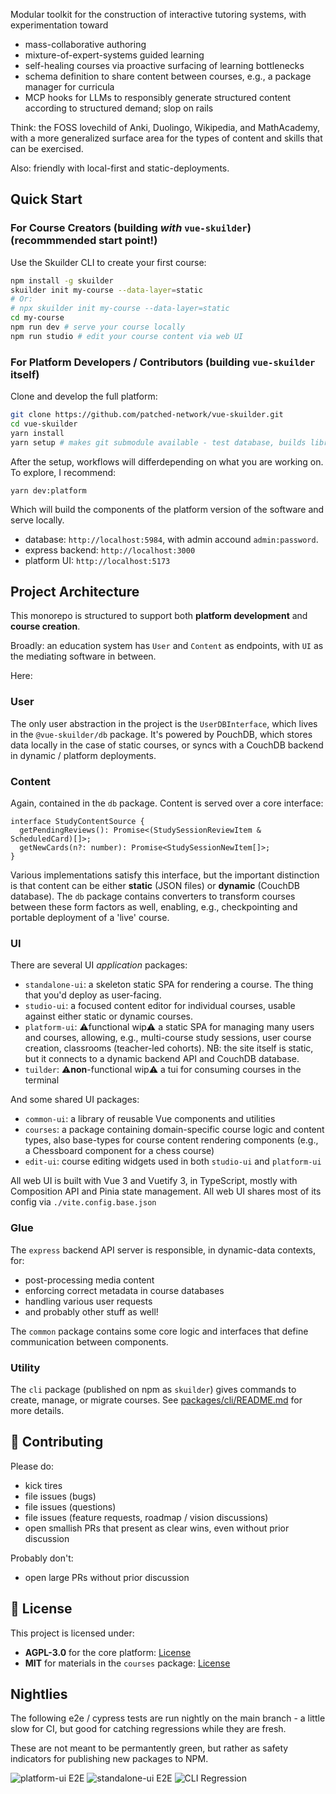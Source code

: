 Modular toolkit for the construction of interactive tutoring systems, with experimentation toward
- mass-collaborative authoring
- mixture-of-expert-systems guided learning
- self-healing courses via proactive surfacing of learning bottlenecks
- schema definition to share content between courses, e.g., a package manager for curricula
- MCP hooks for LLMs to responsibly generate structured content according to structured demand; slop on rails

Think: the FOSS lovechild of Anki, Duolingo, Wikipedia, and MathAcademy, with a more generalized surface area for the types of content and skills that can be exercised.

Also: friendly with local-first and static-deployments.

## Quick Start

### For Course Creators (building *with* `vue-skuilder`) (recommmended start point!)

Use the Skuilder CLI to create your first course:

```bash
npm install -g skuilder
skuilder init my-course --data-layer=static
# Or:
# npx skuilder init my-course --data-layer=static
cd my-course
npm run dev # serve your course locally
npm run studio # edit your course content via web UI
```

### For Platform Developers / Contributors (building `vue-skuilder` itself)

Clone and develop the full platform:

```bash
git clone https://github.com/patched-network/vue-skuilder.git
cd vue-skuilder
yarn install
yarn setup # makes git submodule available - test database, builds library packages
```

After the setup, workflows will differdepending on what you are working on. To explore, I recommend:

```
yarn dev:platform
```

Which will build the components of the platform version of the software and serve locally.
- database: `http://localhost:5984`, with admin accound `admin:password`.
- express backend: `http://localhost:3000`
- platform UI: `http://localhost:5173`

## Project Architecture

This monorepo is structured to support both **platform development** and **course creation**.

Broadly: an education system has `User` and `Content` as endpoints, with `UI` as the mediating software in between.

Here:

### User

The only user abstraction in the project is the `UserDBInterface`, which lives in the `@vue-skuilder/db` package. It's powered by PouchDB, which stores data locally in the case of static courses, or syncs with a CouchDB backend in dynamic / platform deployments.

### Content

Again, contained in the `db` package. Content is served over a core interface:

```
interface StudyContentSource {
  getPendingReviews(): Promise<(StudySessionReviewItem & ScheduledCard)[]>;
  getNewCards(n?: number): Promise<StudySessionNewItem[]>;
}
```

Various implementations satisfy this interface, but the important distinction is that content can be either **static** (JSON files) or **dynamic** (CouchDB database). The `db` package contains converters to transform courses between these form factors as well, enabling, e.g., checkpointing and portable deployment of a 'live' course.

### UI

There are several UI *application* packages:
- `standalone-ui`: a skeleton static SPA for rendering a course. The thing that you'd deploy as user-facing.
- `studio-ui`: a focused content editor for individual courses, usable against either static or dynamic courses.
- `platform-ui`: ⚠️functional wip⚠️ a static SPA for managing many users and courses, allowing, e.g., multi-course study sessions, user course creation, classrooms (teacher-led cohorts). NB: the site itself is static, but it connects to a dynamic backend API and CouchDB database.
- `tuilder`: ⚠️**non**-functional wip⚠️ a tui for consuming courses in the terminal

And some shared UI packages:
- `common-ui`: a library of reusable Vue components and utilities
- `courses`: a package containing domain-specific course logic and content types, also base-types for course content rendering components (e.g., a Chessboard component for a chess course)
- `edit-ui`: course editing widgets used in both `studio-ui` and `platform-ui`

All web UI is built with Vue 3 and Vuetify 3, in TypeScript, mostly with Composition API and Pinia state management. All web UI shares most of its config via `./vite.config.base.json`

### Glue

The `express` backend API server is responsible, in dynamic-data contexts, for:
- post-processing media content
- enforcing correct metadata in course databases
- handling various user requests
- and probably other stuff as well!

The `common` package contains some core logic and interfaces that define communication between components.

### Utility

The `cli` package (published on npm as `skuilder`) gives commands to create, manage, or migrate courses. See [packages/cli/README.md](packages/cli/README.md) for more details.

## 🤝 Contributing

Please do:
- kick tires
- file issues (bugs)
- file issues (questions)
- file issues (feature requests, roadmap / vision discussions)
- open smallish PRs that present as clear wins, even without prior discussion

Probably don't:
- open large PRs without prior discussion

## 📄 License

This project is licensed under:

- **AGPL-3.0** for the core platform: [License](https://opensource.org/licenses/AGPL-3.0)
- **MIT** for materials in the `courses` package: [License](https://opensource.org/licenses/MIT)

## Nightlies

The following e2e / cypress tests are run nightly on the main branch - a little slow for CI, but good for catching regressions while they are fresh.

These are not meant to be permantently green, but rather as safety indicators for publishing new packages to NPM.

![`platform-ui` E2E](https://github.com/patched-network/vue-skuilder/actions/workflows/nightly-e2e-platform-ui.yml/badge.svg)
![`standalone-ui` E2E](https://github.com/patched-network/vue-skuilder/actions/workflows/nightly-e2e-standalone-ui.yml/badge.svg)
![CLI Regression](https://github.com/patched-network/vue-skuilder/actions/workflows/nightly-cli-regression-test.yml/badge.svg)

